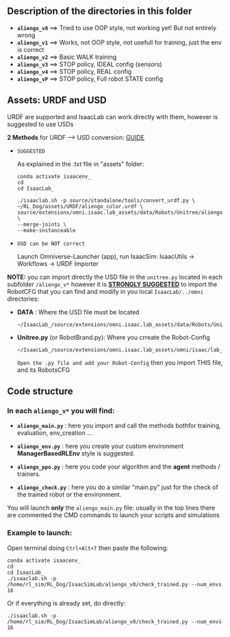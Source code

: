 ## Description of the directories in this folder

- **`aliengo_v0`** ==> Tried to use OOP style, not working yet! But not entirely wrong
- **`aliengo_v1`** ==> Works, not OOP style, not usefull for training, just the env is correct
- **`aliengo_v2`** ==> Basic WALK training
- **`aliengo_v3`** ==> STOP policy, IDEAL config (sensors)
- **`aliengo_v4`** ==> STOP policy, REAL config 
- **`aliengo_vP`** ==> STOP policy, Full robot STATE config

## Assets: URDF and USD
URDF are supported and IsaacLab can work directly with them, however is suggested to use USDs

**2 Methods** for URDF --> USD conversion: [GUIDE](https://isaac-sim.github.io/IsaacLab/source/how-to/import_new_asset.html)
- `SUGGESTED` 

    As explained in the .txt file in "assets" folder:
    ```
    conda activate isaacenv_
    cd 
    cd IsaacLab_

    ./isaaclab.sh -p source/standalone/tools/convert_urdf.py \
    ~/RL_Dog/assets/URDF/aliengo_color.urdf \
    source/extensions/omni.isaac.lab_assets/data/Robots/Unitree/aliengo_color.usd \
    --merge-joints \
    --make-instanceable
    ```
- `USD can be NOT correct` 

    Launch Omniverse-Launcher (app), run IsaacSim: IsaacUtils -> Workflows -> URDF Importer

**NOTE:** you can import directly the USD file in the `unitree.py` located in each subfolder `/aliengo_v*`
however it is <u>**STRONGLY SUGGESTED**</u> to import the RobotCFG that you can find and modify in you local `IsaacLab/../omni` directories:

- **DATA** : Where the USD file must be located
    ```
    ~/IsaacLab_/source/extensions/omni.isaac.lab_assets/data/Robots/Unitree
    ```

- **Unitree.py** (or RobotBrand.py): Where you crreate the Robot-Config
    ```
    ~/IsaacLab_/source/extensions/omni.isaac.lab_assets/omni/isaac/lab_assets/unitree.py
    ```

    `Open the .py file and add your Robot-Config` then you import THIS file, and its RobotsCFG

## Code structure

### In each `aliengo_v*` you will find:
- **`aliengo_main.py`** : here you import and call the methods bothfor training, evaluation, env_creation ...

- **`aliengo_env.py`** : here you create your custom environment **ManagerBasedRLEnv** style is suggested.

- **`aliengo_ppo.py`** : here you code your algorithm and the **agent** methods / trainers.

- **`aliengo_check.py`** : here you do a similar "main.py" just for the check of the trained robot or the environment.

You will launch **only** the `aliengo_main.py` file: usually in the top lines there are commented the CMD commands to launch your scripts and simulations

### Example to launch: 
Open terminal doing `Ctrl+Alt+T` then paste the following:
```
conda activate isaacenv_
cd
cd IsaacLab_
./isaaclab.sh -p /home/rl_sim/RL_Dog/IsaacSimLab/aliengo_v0/check_trained.py --num_envs 16
```
Or if everything is already set, do directly:
``` 
./isaaclab.sh -p /home/rl_sim/RL_Dog/IsaacSimLab/aliengo_v0/check_trained.py --num_envs 16 
```